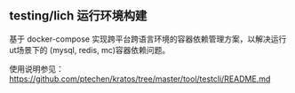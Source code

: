 ## testing/lich 运行环境构建
基于 docker-compose 实现跨平台跨语言环境的容器依赖管理方案，以解决运行ut场景下的 (mysql, redis, mc)容器依赖问题。

使用说明参见：https://github.com/ptechen/kratos/tree/master/tool/testcli/README.md